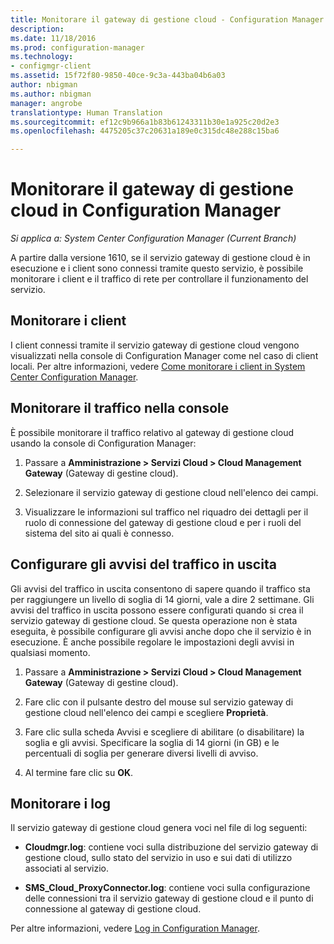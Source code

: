 ```yaml
---
title: Monitorare il gateway di gestione cloud - Configuration Manager | Microsoft Docs
description: 
ms.date: 11/18/2016
ms.prod: configuration-manager
ms.technology:
- configmgr-client
ms.assetid: 15f72f80-9850-40ce-9c3a-443ba04b6a03
author: nbigman
ms.author: nbigman
manager: angrobe
translationtype: Human Translation
ms.sourcegitcommit: ef12c9b966a1b83b61243311b30e1a925c20d2e3
ms.openlocfilehash: 4475205c37c20631a189e0c315dc48e288c15ba6

---
```


# <a name="monitor-cloud-management-gateway-in-configuration-manager"></a>Monitorare il gateway di gestione cloud in Configuration Manager

*Si applica a: System Center Configuration Manager (Current Branch)*

A partire dalla versione 1610, se il servizio gateway di gestione cloud è in esecuzione e i client sono connessi tramite questo servizio, è possibile monitorare i client e il traffico di rete per controllare il funzionamento del servizio.

## <a name="monitor-clients"></a>Monitorare i client

I client connessi tramite il servizio gateway di gestione cloud vengono visualizzati nella console di Configuration Manager come nel caso di client locali. Per altre informazioni, vedere [Come monitorare i client in System Center Configuration Manager](monitor-clients.md).

## <a name="monitor-traffic-in-the-console"></a>Monitorare il traffico nella console

È possibile monitorare il traffico relativo al gateway di gestione cloud usando la console di Configuration Manager:

1. Passare a **Amministrazione > Servizi Cloud > Cloud Management Gateway** (Gateway di gestine cloud).

2. Selezionare il servizio gateway di gestione cloud nell'elenco dei campi.

3. Visualizzare le informazioni sul traffico nel riquadro dei dettagli per il ruolo di connessione del gateway di gestione cloud e per i ruoli del sistema del sito ai quali è connesso.

## <a name="set-up-outbound-traffic-alerts"></a>Configurare gli avvisi del traffico in uscita

Gli avvisi del traffico in uscita consentono di sapere quando il traffico sta per raggiungere un livello di soglia di 14 giorni, vale a dire 2 settimane. Gli avvisi del traffico in uscita possono essere configurati quando si crea il servizio gateway di gestione cloud. Se questa operazione non è stata eseguita, è possibile configurare gli avvisi anche dopo che il servizio è in esecuzione. È anche possibile regolare le impostazioni degli avvisi in qualsiasi momento.

1. Passare a **Amministrazione > Servizi Cloud > Cloud Management Gateway** (Gateway di gestine cloud).

2. Fare clic con il pulsante destro del mouse sul servizio gateway di gestione cloud nell'elenco dei campi e scegliere **Proprietà**.

3. Fare clic sulla scheda Avvisi e scegliere di abilitare (o disabilitare) la soglia e gli avvisi. Specificare la soglia di 14 giorni (in GB) e le percentuali di soglia per generare diversi livelli di avviso.

4. Al termine fare clic su **OK**.

## <a name="monitor-logs"></a>Monitorare i log

Il servizio gateway di gestione cloud genera voci nel file di log seguenti:

-   **Cloudmgr.log**: contiene voci sulla distribuzione del servizio gateway di gestione cloud, sullo stato del servizio in uso e sui dati di utilizzo associati al servizio.

-   **SMS\_Cloud\_ProxyConnector.log**: contiene voci sulla configurazione delle connessioni tra il servizio gateway di gestione cloud e il punto di connessione al gateway di gestione cloud.

Per altre informazioni, vedere [Log in Configuration Manager](/sccm/core/plan-design/hierarchy/log-files).



<!--HONumber=Jan17_HO4-->


